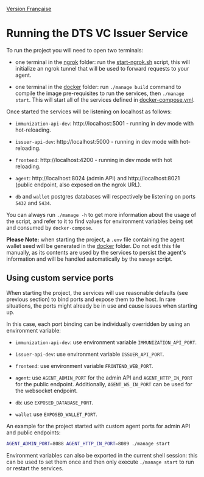 [Version Française](README_fr-ca.md)

# Running the DTS VC Issuer Service

To run the project you will need to open two terminals:

- one terminal in the [ngrok](./ngrok) folder: run the [start-ngrok.sh](./ngrok/start-ngrok.sh) script, this will initialize an ngrok tunnel that will be used to forward requests to your agent.

- one terminal in the [docker](./docker) folder: run `./manage build` command to compile the image pre-requisites to run the services, then `./manage start`. This will start all of the services defined in [docker-compose.yml](./docker/docker-compose.yml).

Once started the services will be listening on localhost as follows:

- `immunization-api-dev`: http://localhost:5001 - running in dev mode with hot-reloading.

- `issuer-api-dev`: http://localhost:5000 - running in dev mode with hot-reloading.

- `frontend`: http://localhost:4200 - running in dev mode with hot reloading.

- `agent`: http://localhost:8024 (admin API) and http://localhost:8021 (public endpoint, also exposed on the ngrok URL).

- `db` and `wallet` postgres databases will respectively be listening on ports `5432` and `5434`.

You can always run `./manage -h` to get more information about the usage of the script, and refer to it to find values for environment variables being set and consumed by `docker-compose`.

**Please Note:** when starting the project, a `.env` file containing the agent wallet seed will be generated in the [docker](./docker) folder. Do not edit this file manually, as its contents are used by the services to persist the agent's information and will be handled automatically by the `manage` script.

## Using custom service ports

When starting the project, the services will use reasonable defaults (see previous section) to bind ports and expose them to the host. In rare situations, the ports might already be in use and cause issues when starting up.

In this case, each port binding can be individually overridden by using an environment variable:

- `immunization-api-dev`: use environment variable `IMMUNIZATION_API_PORT`.

- `issuer-api-dev`: use environment variable `ISSUER_API_PORT`.

- `frontend`: use environment variable `FRONTEND_WEB_PORT`.

- `agent`: use `AGENT_ADMIN_PORT` for the admin API and `AGENT_HTTP_IN_PORT` for the public endpoint. Additionally, `AGENT_WS_IN_PORT` can be used for the websocket endpoint.

- `db`: use `EXPOSED_DATABASE_PORT`.

- `wallet` use `EXPOSED_WALLET_PORT`.

An example for the project started with custom agent ports for admin API and public endpoints:

```bash
AGENT_ADMIN_PORT=8088 AGENT_HTTP_IN_PORT=8089 ./manage start
```

Environment variables can also be exported in the current shell session: this can be used to set them once and then only execute `./manage start` to run or restart the services.
